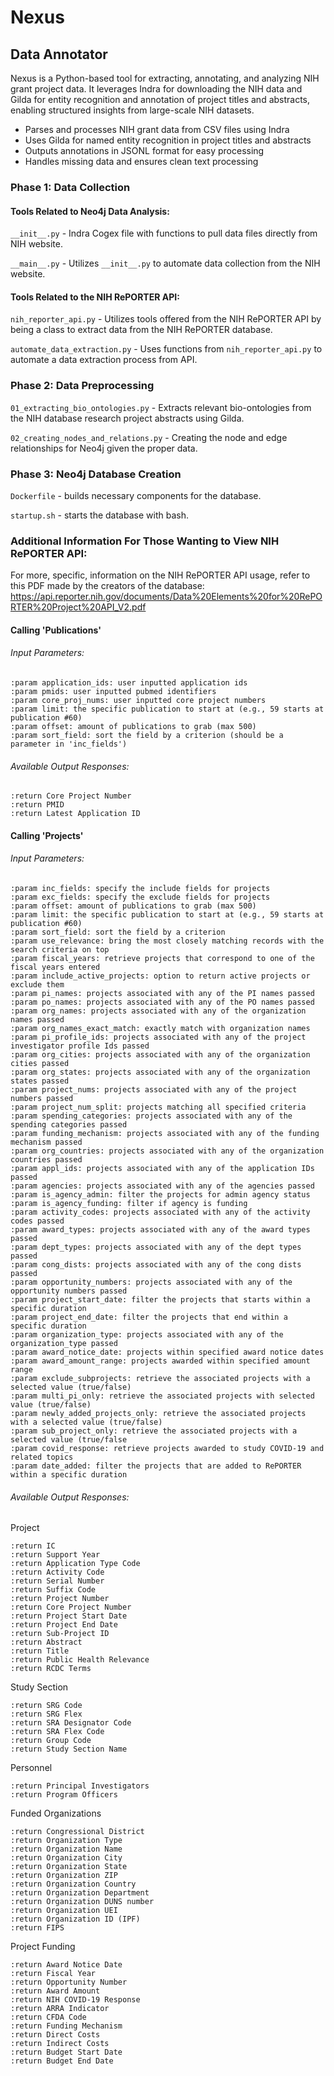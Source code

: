 # Nexus
## Data Annotator
Nexus is a Python-based tool for extracting, annotating, and analyzing NIH grant project data. It leverages Indra for downloading the NIH data and Gilda for entity recognition and annotation of project titles and abstracts, enabling structured insights from large-scale NIH datasets.

- Parses and processes NIH grant data from CSV files using Indra
- Uses Gilda for named entity recognition in project titles and abstracts
- Outputs annotations in JSONL format for easy processing
- Handles missing data and ensures clean text processing

### Phase 1: Data Collection

#### Tools Related to Neo4j Data Analysis:
`__init__.py` - Indra Cogex file with functions to pull data files directly from NIH website.

`__main__.py` - Utilizes `__init__.py` to automate data collection from the NIH website.


#### Tools Related to the NIH RePORTER API:
`nih_reporter_api.py` - Utilizes tools offered from the NIH RePORTER API by being a class to extract data from the NIH RePORTER database.

`automate_data_extraction.py` - Uses functions from `nih_reporter_api.py` to automate a data extraction process from API.


### Phase 2: Data Preprocessing
`01_extracting_bio_ontologies.py` - Extracts relevant bio-ontologies from the NIH database research project abstracts using Gilda.

`02_creating_nodes_and_relations.py` - Creating the node and edge relationships for Neo4j given the proper data.


### Phase 3: Neo4j Database Creation
`Dockerfile` - builds necessary components for the database.

`startup.sh` - starts the database with bash.


### Additional Information For Those Wanting to View NIH RePORTER API:
For more, specific, information on the NIH RePORTER API usage, refer to this PDF made by the creators of the database: https://api.reporter.nih.gov/documents/Data%20Elements%20for%20RePORTER%20Project%20API_V2.pdf

#### Calling 'Publications'
###### Input Parameters:
    :param application_ids: user inputted application ids
    :param pmids: user inputted pubmed identifiers
    :param core_proj_nums: user inputted core project numbers
    :param limit: the specific publication to start at (e.g., 59 starts at publication #60)
    :param offset: amount of publications to grab (max 500)
    :param sort_field: sort the field by a criterion (should be a parameter in 'inc_fields')

###### Available Output Responses:
    :return Core Project Number
    :return PMID
    :return Latest Application ID


#### Calling 'Projects'
###### Input Parameters:
    :param inc_fields: specify the include fields for projects
    :param exc_fields: specify the exclude fields for projects
    :param offset: amount of publications to grab (max 500)
    :param limit: the specific publication to start at (e.g., 59 starts at publication #60)
    :param sort_field: sort the field by a criterion
    :param use_relevance: bring the most closely matching records with the search criteria on top
    :param fiscal_years: retrieve projects that correspond to one of the fiscal years entered
    :param include_active_projects: option to return active projects or exclude them
    :param pi_names: projects associated with any of the PI names passed
    :param po_names: projects associated with any of the PO names passed
    :param org_names: projects associated with any of the organization names passed
    :param org_names_exact_match: exactly match with organization names
    :param pi_profile_ids: projects associated with any of the project investigator profile Ids passed
    :param org_cities: projects associated with any of the organization cities passed
    :param org_states: projects associated with any of the organization states passed
    :param project_nums: projects associated with any of the project numbers passed
    :param project_num_split: projects matching all specified criteria
    :param spending_categories: projects associated with any of the spending categories passed
    :param funding_mechanism: projects associated with any of the funding mechanism passed
    :param org_countries: projects associated with any of the organization countries passed
    :param appl_ids: projects associated with any of the application IDs passed
    :param agencies: projects associated with any of the agencies passed
    :param is_agency_admin: filter the projects for admin agency status
    :param is_agency_funding: filter if agency is funding
    :param activity_codes: projects associated with any of the activity codes passed
    :param award_types: projects associated with any of the award types passed
    :param dept_types: projects associated with any of the dept types passed
    :param cong_dists: projects associated with any of the cong dists passed
    :param opportunity_numbers: projects associated with any of the opportunity numbers passed
    :param project_start_date: filter the projects that starts within a specific duration
    :param project_end_date: filter the projects that end within a specific duration
    :param organization_type: projects associated with any of the organization_type passed
    :param award_notice_date: projects within specified award notice dates
    :param award_amount_range: projects awarded within specified amount range
    :param exclude_subprojects: retrieve the associated projects with a selected value (true/false)
    :param multi_pi_only: retrieve the associated projects with selected value (true/false)
    :param newly_added_projects_only: retrieve the associated projects with a selected value (true/false)
    :param sub_project_only: retrieve the associated projects with a selected value (true/false
    :param covid_response: retrieve projects awarded to study COVID-19 and related topics
    :param date_added: filter the projects that are added to RePORTER within a specific duration

###### Available Output Responses:
Project

    :return IC
    :return Support Year
    :return Application Type Code
    :return Activity Code
    :return Serial Number
    :return Suffix Code
    :return Project Number
    :return Core Project Number
    :return Project Start Date
    :return Project End Date
    :return Sub-Project ID
    :return Abstract
    :return Title
    :return Public Health Relevance
    :return RCDC Terms
    
Study Section

    :return SRG Code
    :return SRG Flex
    :return SRA Designator Code
    :return SRA Flex Code
    :return Group Code
    :return Study Section Name
    
Personnel

    :return Principal Investigators
    :return Program Officers
    
Funded Organizations

    :return Congressional District
    :return Organization Type
    :return Organization Name
    :return Organization City
    :return Organization State
    :return Organization ZIP
    :return Organization Country
    :return Organization Department
    :return Organization DUNS number
    :return Organization UEI
    :return Organization ID (IPF)
    :return FIPS 
    
Project Funding

    :return Award Notice Date
    :return Fiscal Year
    :return Opportunity Number
    :return Award Amount
    :return NIH COVID-19 Response
    :return ARRA Indicator
    :return CFDA Code
    :return Funding Mechanism
    :return Direct Costs
    :return Indirect Costs
    :return Budget Start Date
    :return Budget End Date
